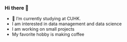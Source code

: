 ### Hi there 👋
- 🌱 I’m currently studying at CUHK.
- I am interested in data management and data science
- I am working on small projects
- My favorite hobby is making coffee

<!--
**KJH-erg/KJH-erg** is a ✨ _special_ ✨ repository because its `README.md` (this file) appears on your GitHub profile.

Here are some ideas to get you started:

- 🌱 I’m currently studying at CUHK.
- I am interested in data management and data science
- I am working on small projects
- My favorite hobby is making coffee
-->

